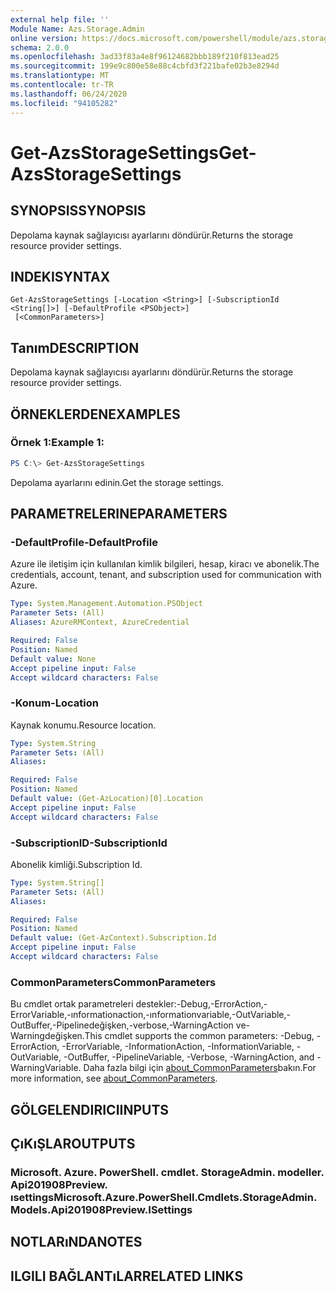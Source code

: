```yaml
---
external help file: ''
Module Name: Azs.Storage.Admin
online version: https://docs.microsoft.com/powershell/module/azs.storage.admin/get-azsstoragesettings
schema: 2.0.0
ms.openlocfilehash: 3ad33f83a4e8f96124682bbb189f210f813ead25
ms.sourcegitcommit: 199e9c800e58e88c4cbfd3f221bafe02b3e8294d
ms.translationtype: MT
ms.contentlocale: tr-TR
ms.lasthandoff: 06/24/2020
ms.locfileid: "94105282"
---
```

# <span data-ttu-id="81387-101">Get-AzsStorageSettings</span><span class="sxs-lookup"><span data-stu-id="81387-101">Get-AzsStorageSettings</span></span>

## <span data-ttu-id="81387-102">SYNOPSIS</span><span class="sxs-lookup"><span data-stu-id="81387-102">SYNOPSIS</span></span>
<span data-ttu-id="81387-103">Depolama kaynak sağlayıcısı ayarlarını döndürür.</span><span class="sxs-lookup"><span data-stu-id="81387-103">Returns the storage resource provider settings.</span></span>

## <span data-ttu-id="81387-104">INDEKI</span><span class="sxs-lookup"><span data-stu-id="81387-104">SYNTAX</span></span>

```
Get-AzsStorageSettings [-Location <String>] [-SubscriptionId <String[]>] [-DefaultProfile <PSObject>]
 [<CommonParameters>]
```

## <span data-ttu-id="81387-105">Tanım</span><span class="sxs-lookup"><span data-stu-id="81387-105">DESCRIPTION</span></span>
<span data-ttu-id="81387-106">Depolama kaynak sağlayıcısı ayarlarını döndürür.</span><span class="sxs-lookup"><span data-stu-id="81387-106">Returns the storage resource provider settings.</span></span>

## <span data-ttu-id="81387-107">ÖRNEKLERDEN</span><span class="sxs-lookup"><span data-stu-id="81387-107">EXAMPLES</span></span>

### <span data-ttu-id="81387-108">Örnek 1:</span><span class="sxs-lookup"><span data-stu-id="81387-108">Example 1:</span></span>
```powershell
PS C:\> Get-AzsStorageSettings
```

<span data-ttu-id="81387-109">Depolama ayarlarını edinin.</span><span class="sxs-lookup"><span data-stu-id="81387-109">Get the storage settings.</span></span>

## <span data-ttu-id="81387-110">PARAMETRELERINE</span><span class="sxs-lookup"><span data-stu-id="81387-110">PARAMETERS</span></span>

### <span data-ttu-id="81387-111">-DefaultProfile</span><span class="sxs-lookup"><span data-stu-id="81387-111">-DefaultProfile</span></span>
<span data-ttu-id="81387-112">Azure ile iletişim için kullanılan kimlik bilgileri, hesap, kiracı ve abonelik.</span><span class="sxs-lookup"><span data-stu-id="81387-112">The credentials, account, tenant, and subscription used for communication with Azure.</span></span>

```yaml
Type: System.Management.Automation.PSObject
Parameter Sets: (All)
Aliases: AzureRMContext, AzureCredential

Required: False
Position: Named
Default value: None
Accept pipeline input: False
Accept wildcard characters: False

```

### <span data-ttu-id="81387-113">-Konum</span><span class="sxs-lookup"><span data-stu-id="81387-113">-Location</span></span>
<span data-ttu-id="81387-114">Kaynak konumu.</span><span class="sxs-lookup"><span data-stu-id="81387-114">Resource location.</span></span>

```yaml
Type: System.String
Parameter Sets: (All)
Aliases:

Required: False
Position: Named
Default value: (Get-AzLocation)[0].Location
Accept pipeline input: False
Accept wildcard characters: False

```

### <span data-ttu-id="81387-115">-SubscriptionID</span><span class="sxs-lookup"><span data-stu-id="81387-115">-SubscriptionId</span></span>
<span data-ttu-id="81387-116">Abonelik kimliği.</span><span class="sxs-lookup"><span data-stu-id="81387-116">Subscription Id.</span></span>

```yaml
Type: System.String[]
Parameter Sets: (All)
Aliases:

Required: False
Position: Named
Default value: (Get-AzContext).Subscription.Id
Accept pipeline input: False
Accept wildcard characters: False

```

### <span data-ttu-id="81387-117">CommonParameters</span><span class="sxs-lookup"><span data-stu-id="81387-117">CommonParameters</span></span>
<span data-ttu-id="81387-118">Bu cmdlet ortak parametreleri destekler:-Debug,-ErrorAction,-ErrorVariable,-ınformationaction,-ınformationvariable,-OutVariable,-OutBuffer,-Pipelinedeğişken,-verbose,-WarningAction ve-Warningdeğişken.</span><span class="sxs-lookup"><span data-stu-id="81387-118">This cmdlet supports the common parameters: -Debug, -ErrorAction, -ErrorVariable, -InformationAction, -InformationVariable, -OutVariable, -OutBuffer, -PipelineVariable, -Verbose, -WarningAction, and -WarningVariable.</span></span> <span data-ttu-id="81387-119">Daha fazla bilgi için [about_CommonParameters](http://go.microsoft.com/fwlink/?LinkID=113216)bakın.</span><span class="sxs-lookup"><span data-stu-id="81387-119">For more information, see [about_CommonParameters](http://go.microsoft.com/fwlink/?LinkID=113216).</span></span>

## <span data-ttu-id="81387-120">GÖLGELENDIRICI</span><span class="sxs-lookup"><span data-stu-id="81387-120">INPUTS</span></span>

## <span data-ttu-id="81387-121">ÇıKıŞLAR</span><span class="sxs-lookup"><span data-stu-id="81387-121">OUTPUTS</span></span>

### <span data-ttu-id="81387-122">Microsoft. Azure. PowerShell. cmdlet. StorageAdmin. modeller. Api201908Preview. ısettings</span><span class="sxs-lookup"><span data-stu-id="81387-122">Microsoft.Azure.PowerShell.Cmdlets.StorageAdmin.Models.Api201908Preview.ISettings</span></span>



## <span data-ttu-id="81387-123">NOTLARıNDA</span><span class="sxs-lookup"><span data-stu-id="81387-123">NOTES</span></span>

## <span data-ttu-id="81387-124">ILGILI BAĞLANTıLAR</span><span class="sxs-lookup"><span data-stu-id="81387-124">RELATED LINKS</span></span>


